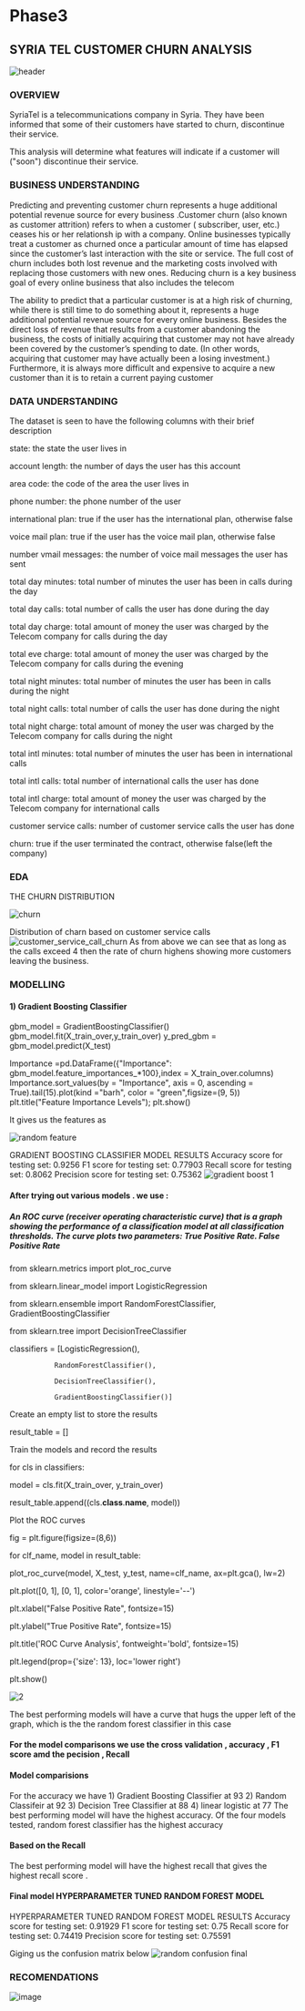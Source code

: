 # Phase3
## SYRIA TEL CUSTOMER CHURN ANALYSIS
![header](https://github.com/Mungaramary/Phase3/assets/99483846/be65bd9d-7bfd-40cf-a958-a4861e1735e3)

### OVERVIEW
SyriaTel is a telecommunications company in Syria. They have been informed that some of their customers have started to churn, discontinue their service.

This analysis will determine what features will indicate if a customer will ("soon") discontinue their service.

### BUSINESS UNDERSTANDING

Predicting and preventing customer churn represents a huge additional potential revenue source for every business .Customer churn (also known as customer attrition) refers to when a customer ( subscriber, user, etc.) ceases his or her relationsh ip with a company. Online businesses typically treat a customer as churned once a particular amount of time has elapsed since the customer’s last interaction with the site or service. The full cost of churn includes both lost revenue and the marketing costs involved with replacing those customers with new ones. Reducing churn is a key business goal of every online business that also includes the telecom

The ability to predict that a particular customer is at a high risk of churning, while there is still time to do something about it, represents a huge additional potential revenue source for every online business. Besides the direct loss of revenue that results from a customer abandoning the business, the costs of initially acquiring that customer may not have already been covered by the customer’s spending to date. (In other words, acquiring that customer may have actually been a losing investment.) Furthermore, it is always more difficult and expensive to acquire a new customer than it is to retain a current paying customer

### DATA UNDERSTANDING

The dataset is seen to have the following columns with their brief description

state: the state the user lives in 

account length: the number of days the user has this account 

area code: the code of the area the user lives in 

phone number: the phone number of the user

international plan: true if the user has the international plan, otherwise false

voice mail plan: true if the user has the voice mail plan, otherwise false 

number vmail messages: the number of voice mail messages the user has sent

total day minutes: total number of minutes the user has been in calls during the day

total day calls: total number of calls the user has done during the day 

total day charge: total amount of money the user was charged by the Telecom company for calls during the day 

total eve charge: total amount of money the user was charged by the Telecom company for calls during the evening 

total night minutes: total number of minutes the user has been in calls during the night 

total night calls: total number of calls the user has done during the night

total night charge: total amount of money the user was charged by the Telecom company for calls during the night

total intl minutes: total number of minutes the user has been in international calls 

total intl calls: total number of international calls the user has done

total intl charge: total amount of money the user was charged by the Telecom company for international calls

customer service calls: number of customer service calls the user has done

churn: true if the user terminated the contract, otherwise false(left the company)
### EDA 
THE CHURN DISTRIBUTION 

![churn](https://github.com/Mungaramary/Phase3/assets/99483846/1ef9bbb2-6fcb-4ae8-a153-3916b50c1eee)

Distribution of charn based on customer service calls 
![customer_service_call_churn](https://github.com/Mungaramary/Phase3/assets/99483846/862eb8e8-c4d2-415d-a7c2-8c540a889beb)
As from above we can see that as long as the calls exceed 4 then the rate of churn highens showing more customers leaving the business.

### MODELLING
####  1) Gradient Boosting Classifier

gbm_model = GradientBoostingClassifier() 
gbm_model.fit(X_train_over,y_train_over) 
y_pred_gbm = gbm_model.predict(X_test)

Importance =pd.DataFrame({"Importance": gbm_model.feature_importances_*100},index = X_train_over.columns)
Importance.sort_values(by = "Importance", axis = 0, ascending = True).tail(15).plot(kind ="barh", color = "green",figsize=(9, 5))
plt.title("Feature Importance Levels");
plt.show()

It gives us the features as 

 ![random feature](https://github.com/Mungaramary/Phase3/assets/99483846/28bcbc7d-9716-4807-88cb-c147b0c20396)

 GRADIENT BOOSTING CLASSIFIER MODEL RESULTS 
Accuracy score for testing set:  0.9256
F1 score for testing set:  0.77903
Recall score for testing set:  0.8062
Precision score for testing set:  0.75362
![gradient boost 1](https://github.com/Mungaramary/Phase3/assets/99483846/18381e29-9f58-404a-8dc9-411c629b6524)

#### After trying out various models . we use :

##### An ROC curve (receiver operating characteristic curve) that is  a graph showing the performance of a classification model at all classification thresholds. The curve plots two parameters: True Positive Rate. False Positive Rate

from sklearn.metrics import plot_roc_curve

from sklearn.linear_model import LogisticRegression

from sklearn.ensemble import RandomForestClassifier, GradientBoostingClassifier

from sklearn.tree import DecisionTreeClassifier

classifiers = [LogisticRegression(),

               RandomForestClassifier(),
               
               DecisionTreeClassifier(),
               
               GradientBoostingClassifier()]

Create an empty list to store the results

result_table = []

Train the models and record the results

for cls in classifiers:
   
model = cls.fit(X_train_over, y_train_over)

result_table.append((cls.__class__.__name__, model))

Plot the ROC curves

fig = plt.figure(figsize=(8,6))

for clf_name, model in result_table:

plot_roc_curve(model, X_test, y_test, name=clf_name, ax=plt.gca(), lw=2)

plt.plot([0, 1], [0, 1], color='orange', linestyle='--')

plt.xlabel("False Positive Rate", fontsize=15)

plt.ylabel("True Positive Rate", fontsize=15)

plt.title('ROC Curve Analysis', fontweight='bold', fontsize=15)

plt.legend(prop={'size': 13}, loc='lower right')

plt.show()

![2](https://github.com/Mungaramary/Phase3/assets/99483846/5c124e8a-15f2-4db8-bca4-69c7cb7fd3aa)


The best performing models will have a curve that hugs the upper left of the graph, which is the the random forest classifier in this case

#### For the model comparisons we use the cross validation , accuracy , F1 score amd the pecision , Recall

#### Model comparisions 
For the accuracy we have 1) Gradient Boosting Classifier at 93
                         2) Random Classifeir at 92
                         3) Decision Tree Classifier at 88
                         4) linear logistic at 77
The best performing model will have the highest accuracy.
Of the four models tested, random forest classifier has the highest accuracy

#### Based on the Recall 
The best performing model will have the highest recall that gives the highest recall score .
#### Final model HYPERPARAMETER TUNED RANDOM FOREST MODEL

HYPERPARAMETER TUNED RANDOM FOREST MODEL RESULTS 
Accuracy score for testing set:  0.91929
F1 score for testing set:  0.75
Recall score for testing set:  0.74419
Precision score for testing set:  0.75591

Giging us the confusion matrix below
![random confusion final](https://github.com/Mungaramary/Phase3/assets/99483846/9f02bc64-4a7a-430d-bf05-974de271a661)

### RECOMENDATIONS

![image](https://github.com/Mungaramary/Phase3/assets/99483846/922e41fe-0e65-4df6-8939-a7eae5989900)

